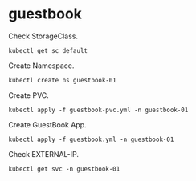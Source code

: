 # guestbook

Check StorageClass.
```
kubectl get sc default
```

Create Namespace.
```
kubectl create ns guestbook-01
```

Create PVC.
```
kubectl apply -f guestbook-pvc.yml -n guestbook-01
```

Create GuestBook App.
```
kubectl apply -f guestbook.yml -n guestbook-01
```

Check EXTERNAL-IP.
```
kubectl get svc -n guestbook-01
```

